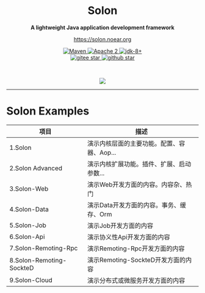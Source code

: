 <h1 align="center" style="text-align:center;">
  Solon
</h1>
<p align="center">
	<strong>A lightweight Java application development framework</strong>
</p>
<p align="center">
	<a href="https://solon.noear.org/">https://solon.noear.org</a>
</p>

<p align="center">
    <a target="_blank" href="https://search.maven.org/search?q=org.noear%20solon">
        <img src="https://img.shields.io/maven-central/v/org.noear/solon.svg?label=Maven%20Central" alt="Maven" />
    </a>
    <a target="_blank" href="https://license.coscl.org.cn/Apache2/">
		<img src="https://img.shields.io/:license-Apache2-blue.svg" alt="Apache 2" />
	</a>
    <a target="_blank" href="https://www.oracle.com/java/technologies/javase/javase-jdk8-downloads.html">
		<img src="https://img.shields.io/badge/JDK-8+-green.svg" alt="jdk-8+" />
	</a>
    <br />
    <a target="_blank" href='https://gitee.com/noear/solon/stargazers'>
		<img src='https://gitee.com/noear/solon/badge/star.svg' alt='gitee star'/>
	</a>
    <a target="_blank" href='https://github.com/noear/solon/stargazers'>
		<img src="https://img.shields.io/github/stars/noear/solon.svg?logo=github" alt="github star"/>
	</a>
</p>

<br/>
<p align="center">
	<a href="https://jq.qq.com/?_wv=1027&k=kjB5JNiC">
	<img src="https://img.shields.io/badge/QQ交流群-22200020-orange"/></a>
</p>


<hr />


# Solon Examples


| 项目                    | 描述                        | 
|-----------------------|---------------------------| 
| 1.Solon               | 演示内核层面的主要功能。配置、容器、Aop...  |
| 2.Solon Advanced      | 演示内核扩展功能。插件、扩展、启动参数...    |
| 3.Solon-Web           | 演示Web开发方面的内容。内容杂、热门       | 
| 4.Solon-Data          | 演示Data开发方面的内容。事务、缓存、Orm   | 
| 5.Solon-Job           | 演示Job开发方面的内容              | 
| 6.Solon-Api           | 演示协义性Api开发方面的内容           | 
| 7.Solon-Remoting-Rpc  | 演示Remoting-Rpc开发方面的内容     | 
| 8.Solon-Remoting-SockteD | 演示Remoting-SockteD开发方面的内容 | 
| 9.Solon-Cloud         | 演示分布式或微服务开发方面的内容          | 
